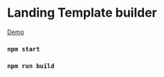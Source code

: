 # Landing Template builder
[Demo](http://landingbuilder.alexbolshakov.ru/)

### `npm start`
### `npm run build`
